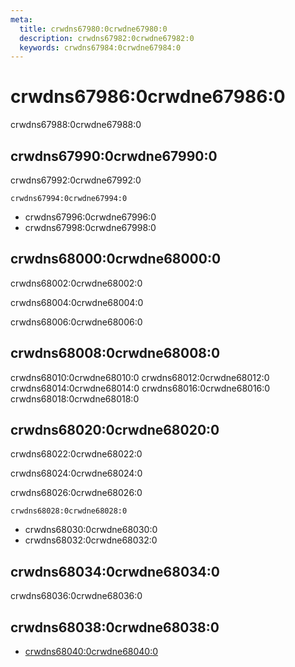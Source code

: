 ```yaml
---
meta:
  title: crwdns67980:0crwdne67980:0
  description: crwdns67982:0crwdne67982:0
  keywords: crwdns67984:0crwdne67984:0
---
```


# crwdns67986:0crwdne67986:0
crwdns67988:0crwdne67988:0

<entry-ad />

## crwdns67990:0crwdne67990:0
crwdns67992:0crwdne67992:0

`crwdns67994:0crwdne67994:0`
- crwdns67996:0crwdne67996:0
- crwdns67998:0crwdne67998:0


## crwdns68000:0crwdne68000:0
crwdns68002:0crwdne68002:0

  crwdns68004:0crwdne68004:0

  crwdns68006:0crwdne68006:0

## crwdns68008:0crwdne68008:0
crwdns68010:0crwdne68010:0
<alert type="success">crwdns68012:0crwdne68012:0</alert>
<alert type="info">crwdns68014:0crwdne68014:0</alert>
<alert type="warning">crwdns68016:0crwdne68016:0</alert>
<alert type="error">crwdns68018:0crwdne68018:0</alert>

## crwdns68020:0crwdne68020:0
crwdns68022:0crwdne68022:0

  crwdns68024:0crwdne68024:0

  crwdns68026:0crwdne68026:0

  `crwdns68028:0crwdne68028:0`
  - crwdns68030:0crwdne68030:0
  - crwdns68032:0crwdne68032:0

## crwdns68034:0crwdne68034:0
crwdns68036:0crwdne68036:0

## crwdns68038:0crwdne68038:0
  - [crwdns68040:0crwdne68040:0]()

<backmatter />
